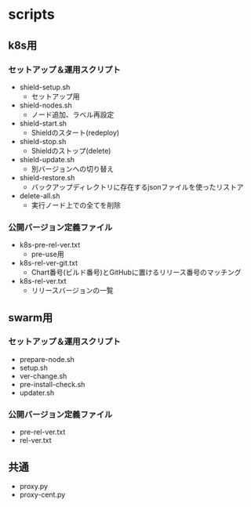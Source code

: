 # scripts

## k8s用
### セットアップ＆運用スクリプト
- shield-setup.sh
  - セットアップ用
- shield-nodes.sh
  - ノード追加、ラベル再設定
- shield-start.sh
  - Shieldのスタート(redeploy)
- shield-stop.sh
  - Shieldのストップ(delete)
- shield-update.sh
  - 別バージョンへの切り替え
- shield-restore.sh
  - バックアップディレクトリに存在するjsonファイルを使ったリストア
- delete-all.sh
  - 実行ノード上での全てを削除

### 公開バージョン定義ファイル
- k8s-pre-rel-ver.txt
  - pre-use用
- k8s-rel-ver-git.txt
  - Chart番号(ビルド番号)とGitHubに置けるリリース番号のマッチング
- k8s-rel-ver.txt
  - リリースバージョンの一覧

## swarm用
### セットアップ＆運用スクリプト
- prepare-node.sh
- setup.sh
- ver-change.sh
- pre-install-check.sh
- updater.sh

### 公開バージョン定義ファイル
- pre-rel-ver.txt
- rel-ver.txt

## 共通
- proxy.py
- proxy-cent.py
